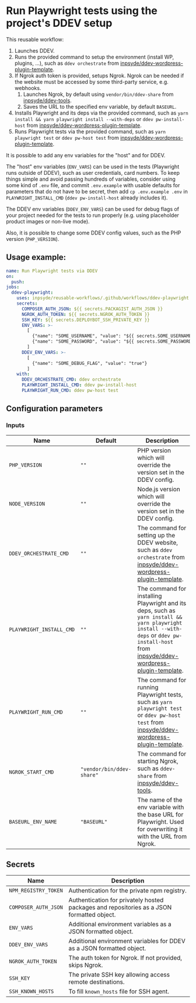 # Run Playwright tests using the project's DDEV setup

This reusable workflow:

1. Launches DDEV.
2. Runs the provided command to setup the environment (install WP, plugins, ...), such as `ddev orchestrate` from [inpsyde/ddev-wordpress-plugin-template](https://github.com/inpsyde/ddev-wordpress-plugin-template).
3. If Ngrok auth token is provided, setups Ngrok. Ngrok can be needed if the website must be accessed by some third-party service, e.g. webhooks.
   1. Launches Ngrok, by default using `vendor/bin/ddev-share` from [inpsyde/ddev-tools](https://github.com/inpsyde/ddev-tools).
   2. Saves the URL to the specified env variable, by default `BASEURL`.
4. Installs Playwright and its deps via the provided command, such as `yarn install && yarn playwright install --with-deps` or `ddev pw-install-host` from [inpsyde/ddev-wordpress-plugin-template](https://github.com/inpsyde/ddev-wordpress-plugin-template).
5. Runs Playwright tests via the provided command, such as `yarn playwright test` or `ddev pw-host test` from [inpsyde/ddev-wordpress-plugin-template](https://github.com/inpsyde/ddev-wordpress-plugin-template).

It is possible to add any env variables for the "host" and for DDEV.

The "host" env variables (`ENV_VARS`) can be used in the tests (Playwright runs outside of DDEV), such as user credentials, card numbers.
To keep things simple and avoid passing hundreds of variables,
consider using some kind of `.env` file, and commit `.env.example` with usable defaults for parameters that do not have to be secret,
then add `cp .env.example .env` in `PLAYWRIGHT_INSTALL_CMD` (`ddev pw-install-host` already includes it).

The DDEV env variables (`DDEV_ENV_VARS`) can be used for debug flags of your project needed for the tests to run properly 
(e.g. using placeholder product images or non-live mode).

Also, it is possible to change some DDEV config values, such as the PHP version (`PHP_VERSION`).

## Usage example:

```yml
name: Run Playwright tests via DDEV
on:
  push:
jobs:
  ddev-playwright:
    uses: inpsyde/reusable-workflows/.github/workflows/ddev-playwright.yml@main
    secrets:
      COMPOSER_AUTH_JSON: ${{ secrets.PACKAGIST_AUTH_JSON }}
      NGROK_AUTH_TOKEN: ${{ secrets.NGROK_AUTH_TOKEN }}
      SSH_KEY: ${{ secrets.DEPLOYBOT_SSH_PRIVATE_KEY }}
      ENV_VARS: >-
        [
          {"name": "SOME_USERNAME", "value": "${{ secrets.SOME_USERNAME }}"},
          {"name": "SOME_PASSWORD", "value": "${{ secrets.SOME_PASSWORD }}"}
        ]
      DDEV_ENV_VARS: >-
        [
          {"name": "SOME_DEBUG_FLAG", "value": "true"}
        ]
    with:
      DDEV_ORCHESTRATE_CMD: ddev orchestrate
      PLAYWRIGHT_INSTALL_CMD: ddev pw-install-host
      PLAYWRIGHT_RUN_CMD: ddev pw-host test
```

## Configuration parameters

### Inputs

| Name                     | Default                   | Description                                                                                                                                                                                                                                           |
|--------------------------|---------------------------|-------------------------------------------------------------------------------------------------------------------------------------------------------------------------------------------------------------------------------------------------------|
| `PHP_VERSION`            | `""`                      | PHP version which will override the version set in the DDEV config.                                                                                                                                                                                   |
| `NODE_VERSION`           | `""`                      | Node.js version which will override the version set in the DDEV config.                                                                                                                                                                               |
| `DDEV_ORCHESTRATE_CMD`   | `""`                      | The command for setting up the DDEV website, such as `ddev orchestrate` from [inpsyde/ddev-wordpress-plugin-template](https://github.com/inpsyde/ddev-wordpress-plugin-template).                                                                     |
| `PLAYWRIGHT_INSTALL_CMD` | `""`                      | The command for installing Playwright and its deps, such as `yarn install && yarn playwright install --with-deps` or `ddev pw-install-host` from [inpsyde/ddev-wordpress-plugin-template](https://github.com/inpsyde/ddev-wordpress-plugin-template). |
| `PLAYWRIGHT_RUN_CMD`     | `""`                      | The command for running Playwright tests, such as `yarn playwright test` or `ddev pw-host test` from [inpsyde/ddev-wordpress-plugin-template](https://github.com/inpsyde/ddev-wordpress-plugin-template).                                             |
| `NGROK_START_CMD`        | `"vendor/bin/ddev-share"` | The command for starting Ngrok, such as `ddev-share` from [inpsyde/ddev-tools](https://github.com/inpsyde/ddev-tools).                                                                                                                                |
| `BASEURL_ENV_NAME`       | `"BASEURL"`               | The name of the env variable with the base URL for Playwright. Used for overwriting it with the URL from Ngrok.                                                                                                                                       |

## Secrets

| Name                 | Description                                                                               |
|----------------------|-------------------------------------------------------------------------------------------|
| `NPM_REGISTRY_TOKEN` | Authentication for the private npm registry.                                              |
| `COMPOSER_AUTH_JSON` | Authentication for privately hosted packages and repositories as a JSON formatted object. |
| `ENV_VARS`           | Additional environment variables as a JSON formatted object.                              |
| `DDEV_ENV_VARS`      | Additional environment variables for DDEV as a JSON formatted object.                     |
| `NGROK_AUTH_TOKEN`   | The auth token for Ngrok. If not provided, skips Ngrok.                                   |
| `SSH_KEY`            | The private SSH key allowing access remote destinations.                                  |
| `SSH_KNOWN_HOSTS`    | To fill `known_hosts` file for SSH agent.                                                 |
